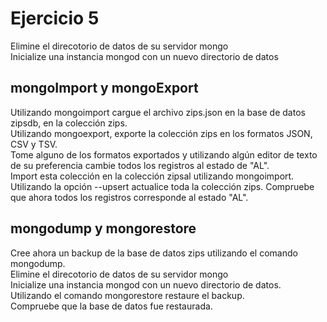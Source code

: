# Ejercicio 5

Elimine el direcotorio de datos de su servidor mongo  
Inicialize una instancia mongod con un nuevo directorio de datos

## mongoImport y mongoExport

Utilizando mongoimport cargue el archivo zips.json en la base de datos zipsdb, en la colección zips.  
Utilizando mongoexport, exporte la colección zips en los formatos JSON, CSV y TSV.  
Tome alguno de los formatos exportados y utilizando algún editor de texto de su preferencia cambie todos los registros al estado de "AL".  
Import esta colección en la colección zipsal utilizando mongoimport. 
Utilizando la opción --upsert actualice toda la colección zips. Compruebe que ahora todos los registros corresponde al estado "AL".  


## mongodump y mongorestore

Cree ahora un backup de la base de datos zips utilizando el comando mongodump.  
Elimine el direcotorio de datos de su servidor mongo  
Inicialize una instancia mongod con un nuevo directorio de datos.  
Utilizando el comando mongorestore restaure el backup.  
Compruebe que la base de datos fue restaurada.  



